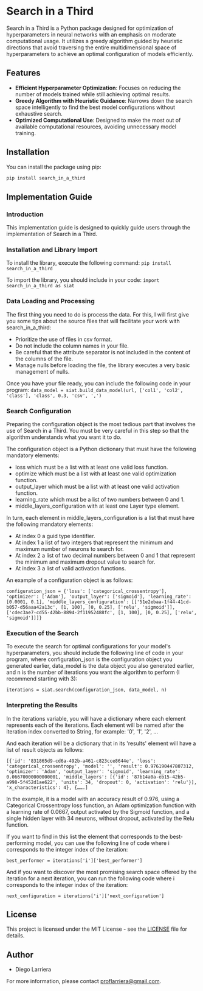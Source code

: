 # Search in a Third

Search in a Third is a Python package designed for optimization of hyperparameters in neural networks with an emphasis on moderate computational usage. It utilizes a greedy algorithm guided by heuristic directions that avoid traversing the entire multidimensional space of hyperparameters to achieve an optimal configuration of models efficiently.

## Features

- **Efficient Hyperparameter Optimization**: Focuses on reducing the number of models trained while still achieving optimal results.
- **Greedy Algorithm with Heuristic Guidance**: Narrows down the search space intelligently to find the best model configurations without exhaustive search.
- **Optimized Computational Use**: Designed to make the most out of available computational resources, avoiding unnecessary model training.

## Installation

You can install the package using pip:

```bash
pip install search_in_a_third
```

## Implementation Guide

### Introduction
This implementation guide is designed to quickly guide users through the implementation of Search in a Third.

### Installation and Library Import
To install the library, execute the following command:
```pip install search_in_a_third```

To import the library, you should include in your code:
```import search_in_a_third as siat```

### Data Loading and Processing
The first thing you need to do is process the data. For this, I will first give you some tips about the source files that will facilitate your work with search_in_a_third:
- Prioritize the use of files in csv format.
- Do not include the column names in your file.
- Be careful that the attribute separator is not included in the content of the columns of the file.
- Manage nulls before loading the file, the library executes a very basic management of nulls.

Once you have your file ready, you can include the following code in your program:
```data_model = siat.build_data_model(url, ['col1', 'col2', 'class'], 'class', 0.3, 'csv', ',')```

### Search Configuration
Preparing the configuration object is the most tedious part that involves the use of Search in a Third. You must be very careful in this step so that the algorithm understands what you want it to do.

The configuration object is a Python dictionary that must have the following mandatory elements:
- loss which must be a list with at least one valid loss function.
- optimize which must be a list with at least one valid optimization function.
- output_layer which must be a list with at least one valid activation function.
- learning_rate which must be a list of two numbers between 0 and 1.
- middle_layers_configuration with at least one Layer type element.

In turn, each element in middle_layers_configuration is a list that must have the following mandatory elements:
- At index 0 a guid type identifier.
- At index 1 a list of two integers that represent the minimum and maximum number of neurons to search for.
- At index 2 a list of two decimal numbers between 0 and 1 that represent the minimum and maximum dropout value to search for.
- At index 3 a list of valid activation functions.

An example of a configuration object is as follows:

```configuration_json = {'loss': ['categorical_crossentropy'], 'optimizer': ['Adam'], 'output_layer': ['sigmoid'], 'learning_rate': [0.0001, 0.1], 'middle_layers_configuration': [['51e2ebaa-1f44-41cd-b057-d56aaa42a13c', [1, 100], [0, 0.25], ['relu', 'sigmoid']], ['cdec3ae7-cd55-42bb-8894-2f11952488fc', [1, 100], [0, 0.25], ['relu', 'sigmoid']]]}```

### Execution of the Search

To execute the search for optimal configurations for your model's hyperparameters, you should include the following line of code in your program, where configuration_json is the configuration object you generated earlier, data_model is the data object you also generated earlier, and n is the number of iterations you want the algorithm to perform (I recommend starting with 3):


```iterations = siat.search(configuration_json, data_model, n)```

### Interpreting the Results
In the iterations variable, you will have a dictionary where each element represents each of the iterations. Each element will be named after the iteration index converted to String, for example: '0', '1', '2', ...

And each iteration will be a dictionary that in its 'results' element will have a list of result objects as follows:


```[{'id': '831865d9-cd6a-492b-a461-c823cce8644e', 'loss': 'categorical_crossentropy', 'model': '', 'result': 0.976190447807312, 'optimizer': 'Adam', 'output_layer': 'sigmoid', 'learning_rate': 0.06670000000000001, 'middle_layers': [{'id': '87b14a0a-eb15-42b5-a998-5f452d1ae622', 'units': 34, 'dropout': 0, 'activation': 'relu'}], 'x_characteristics': 4}, {…….]```


In the example, it is a model with an accuracy result of 0.976, using a Categorical Crossentropy loss function, an Adam optimization function with a learning rate of 0.0667, output activated by the Sigmoid function, and a single hidden layer with 34 neurons, without dropout, activated by the Relu function.

If you want to find in this list the element that corresponds to the best-performing model, you can use the following line of code where i corresponds to the integer index of the iteration:


```best_performer = iterations['i']['best_performer']```

And if you want to discover the most promising search space offered by the iteration for a next iteration, you can run the following code where i corresponds to the integer index of the iteration:

```next_configuration = iterations['i']['next_configuration']```



## License

This project is licensed under the MIT License - see the [LICENSE](LICENSE) file for details.

## Author

- Diego Larriera

For more information, please contact proflarriera@gmail.com.